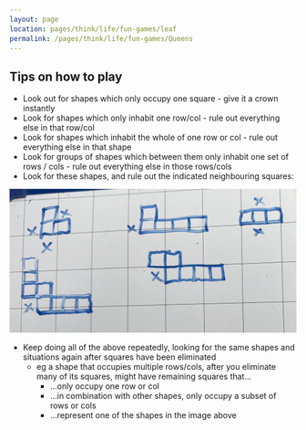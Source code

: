 ```yaml
---
layout: page
location: pages/think/life/fun-games/leaf
permalink: /pages/think/life/fun-games/Queens
---
```


## Tips on how to play

- Look out for shapes which only occupy one square - give it a crown instantly
- Look for shapes which only inhabit one row/col - rule out everything else in that row/col
- Look for shapes which inhabit the whole of one row or col - rule out everything else in that shape
- Look for groups of shapes which between them only inhabit one set of rows / cols - rule out everything else in those rows/cols
- Look for these shapes, and rule out the indicated neighbouring squares:

![Queens advice](/resources/images/queens-advice.jpg)

- Keep doing all of the above repeatedly, looking for the same shapes and situations again after squares have been eliminated
  - eg a shape that occupies multiple rows/cols, after you eliminate many of its squares, might have remaining squares that...
    - ...only occupy one row or col
    - ...in combination with other shapes, only occupy a subset of rows or cols
    - ...represent one of the shapes in the image above

